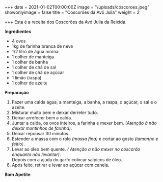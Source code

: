 +++
date = 2021-01-02T00:00:00Z
image = "/uploads/coscoroes.jpeg"
showonlyimage = false
title = "Coscorões da Avó Julia"
weight = 2

+++
Esta é a receita dos Coscorões da Avó Julia da Reixida.

**Ingredientes**

* 4 ovos
* 1kg de farinha branca de neve
* 1/2 litro de água morna
* 1 colher de manteiga
* 1 colher de banha
* 1 colher de chá de sal
* 1 colher de chá de açúcar
* 1 limão (raspa)
* 1 colher de azeite

**Preparação**

1. Fazer uma calda água, a manteiga, a banha, a raspa, o açúcar, o sal e o azeite.
2. Misturar muito bem e deixar derreter tudo.
3. Deixar arrefecer bem a calda.
4. Juntar a calda, os ovos inteiros, a farinha e mexer bem. (_Atenção à não deixar montinhos de farinha)._
5. Deixar repousar 30 minutos.
6. Estender a massa com o rolo _(massa fina)_ e cortar ao gosto _(tamanho e feitio)_.
7. Levar ao óleo bem quente. _( Atenção a não mexer no coscorão enquanto não levantar)_.   
   Depois com a ajuda do garfo colocar salpicos de óleo.
8. Após feito, retirar e levar ao açúcar com canela.

**Bom Apetite** 